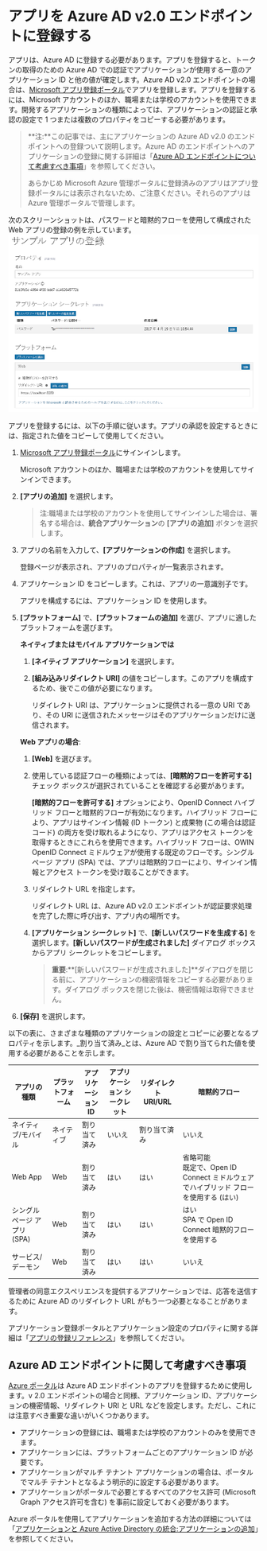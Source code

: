# <a name="register-your-app-with-the-azure-ad-v20-endpoint"></a>アプリを Azure AD v2.0 エンドポイントに登録する

アプリは、Azure AD に登録する必要があります。アプリを登録すると、トークンの取得のための Azure AD での認証でアプリケーションが使用する一意のアプリケーション ID と他の値が確定します。Azure AD v2.0 エンドポイントの場合は、[Microsoft アプリ登録ポータル](https://apps.dev.microsoft.com)でアプリを登録します。アプリを登録するには、Microsoft アカウントのほか、職場または学校のアカウントを使用できます。開発するアプリケーションの種類によっては、アプリケーションの認証と承認の設定で 1 つまたは複数のプロパティをコピーする必要があります。 


> **注:**この記事では、主にアプリケーションの Azure AD v2.0 のエンドポイントへの登録ついて説明します。Azure AD のエンドポイントへのアプリケーションの登録に関する詳細は「[Azure AD エンドポイントについて考慮すべき事項](#azure-ad-endpoint-considerations)」を参照してください。
> 
> あらかじめ Microsoft Azure 管理ポータルに登録済みのアプリはアプリ登録ポータルには表示されないため、ご注意ください。それらのアプリは Azure 管理ポータルで管理します。 


次のスクリーンショットは、パスワードと暗黙的フローを使用して構成された Web アプリの登録の例を示しています。![パスワードと暗黙的許可による Web アプリの登録。](./images/v2-web-registration.png)

アプリを登録するには、以下の手順に従います。アプリの承認を設定するときには、指定された値をコピーして使用してください。

1. [Microsoft アプリ登録ポータル](https://apps.dev.microsoft.com/)にサインインします。
   
    Microsoft アカウントのほか、職場または学校のアカウントを使用してサインインできます。 

2. **[アプリの追加]** を選択します。
    > 注:職場または学校のアカウントを使用してサインインした場合は、署名する場合は、**統合アプリケーション**の **[アプリの追加]** ボタンを選択します。 

3. アプリの名前を入力して、**[アプリケーションの作成]** を選択します。

    登録ページが表示され、アプリのプロパティが一覧表示されます。

4. アプリケーション ID をコピーします。これは、アプリの一意識別子です。

    アプリを構成するには、アプリケーション ID を使用します。

5. **[プラットフォーム]** で、**[プラットフォームの追加]** を選び、アプリに適したプラットフォームを選びます。
    
    **ネイティブまたはモバイル アプリケーションでは**

    1. **[ネイティブ アプリケーション]** を選択します。

    2. **[組み込みリダイレクト URI]** の値をコピーします。このアプリを構成するため、後でこの値が必要になります。

        リダイレクト URI は、アプリケーションに提供される一意の URI であり、その URI に送信されたメッセージはそのアプリケーションだけに送信されます。 

    **Web アプリの場合**:

    1. **[Web]** を選びます。

    2. 使用している認証フローの種類によっては、**[暗黙的フローを許可する]** チェック ボックスが選択されていることを確認する必要があります。 
        
        **[暗黙的フローを許可する]** オプションにより、OpenID Connect ハイブリッド フローと暗黙的フローが有効になります。ハイブリッド フローにより、アプリはサインイン情報 (ID トークン) と成果物 (この場合は認証コード) の両方を受け取れるようになり、アプリはアクセス トークンを取得するときにこれらを使用できます。ハイブリッド フローは、OWIN OpenID Connect ミドルウェアが使用する既定のフローです。シングル ページ アプリ (SPA) では、アプリは暗黙的フローにより、サインイン情報とアクセス トークンを受け取ることができます。 

    3. リダイレクト URL を指定します。
        
        リダイレクト URL は、Azure AD v2.0 エンドポイントが認証要求処理を完了した際に呼び出す、アプリ内の場所です。

    4. **[アプリケーション シークレット]** で、**[新しいパスワードを生成する]** を選択します。**[新しいパスワードが生成されました]** ダイアログ ボックスからアプリ シークレットをコピーします。
        > **重要**:**[新しいパスワードが生成されました]**ダイアログを閉じる前に、アプリケーションの機密情報をコピーする必要があります。ダイアログ ボックスを閉じた後は、機密情報は取得できません。 
            
6. **[保存]** を選択します。


以下の表に、さまざまな種類のアプリケーションの設定とコピーに必要となるプロパティを示します。_割り当て済み_とは、Azure AD で割り当てられた値を使用する必要があることを示します。


| アプリの種類 | プラットフォーム | アプリケーション ID | アプリケーション シークレット | リダイレクト URI/URL | 暗黙的フロー 
| --- | --- | --- | --- | --- | --- |
| ネイティブ/モバイル | ネイティブ | 割り当て済み  | いいえ | 割り当て済み | いいえ |
| Web App | Web | 割り当て済み | はい | はい | 省略可能 <br/>既定で、Open ID Connect ミドルウェアでハイブリッド フローを使用する (はい) | 
| シングル ページ アプリ (SPA) | Web | 割り当て済み | はい | はい | はい <br/> SPA で Open ID Connect 暗黙的フローを使用する |
| サービス/デーモン | Web | 割り当て済み | はい | はい | いいえ |

管理者の同意エクスペリエンスを提供するアプリケーションでは、応答を送信するために Azure AD のリダイレクト URL がもう一つ必要となることがあります。

アプリケーション登録ポータルとアプリケーション設定のプロパティに関する詳細は「[アプリの登録リファレンス](https://docs.microsoft.com/en-us/azure/active-directory/develop/active-directory-v2-registration-portal)」を参照してください。  

## <a name="azure-ad-endpoint-considerations"></a>Azure AD エンドポイントに関して考慮すべき事項

[Azure ポータル](https://aka.ms/aadapplist)は Azure AD エンドポイントのアプリを登録するために使用します。v 2.0 エンドポイントの場合と同様、アプリケーション ID、アプリケーションの機密情報、リダイレクト URI と URL などを設定します。ただし、これには注意すべき重要な違いがいくつかあります。 

- アプリケーションの登録には、職場または学校のアカウントのみを使用できます。
- アプリケーションには、プラットフォームごとのアプリケーション ID が必要です。
- アプリケーションがマルチ テナント アプリケーションの場合は、ポータルでマルチ テナントとなるよう明示的に設定する必要があります。
- アプリケーションがポータルで必要とするすべてのアクセス許可 (Microsoft Graph アクセス許可を含む) を事前に設定しておく必要があります。 

Azure ポータルを使用してアプリケーションを追加する方法の詳細については「[アプリケーションと Azure Active Directory の統合:アプリケーションの追加](https://docs.microsoft.com/azure/active-directory/develop/active-directory-integrating-applications#adding-an-application)」を参照してください。
